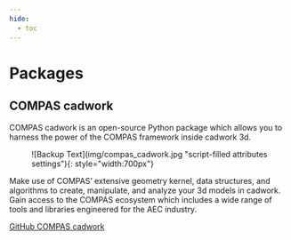 ```yaml
---
hide:
  - toc
---
```


# Packages


## COMPAS cadwork

COMPAS cadwork is an open-source Python package which allows you to harness the power of the COMPAS framework inside cadwork 3d.

<figure markdown="1">
![Backup Text](img/compas_cadwork.jpg "script-filled attributes settings"){: style="width:700px"}
</figure>

Make use of COMPAS’ extensive geometry kernel, data structures, and algorithms to create, manipulate, and analyze your 3d models in cadwork. Gain access to the COMPAS ecosystem which includes a wide range of tools and libraries engineered for the AEC industry.

[GitHub COMPAS cadwork](https://gramaziokohler.github.io/compas_cadwork/latest/)